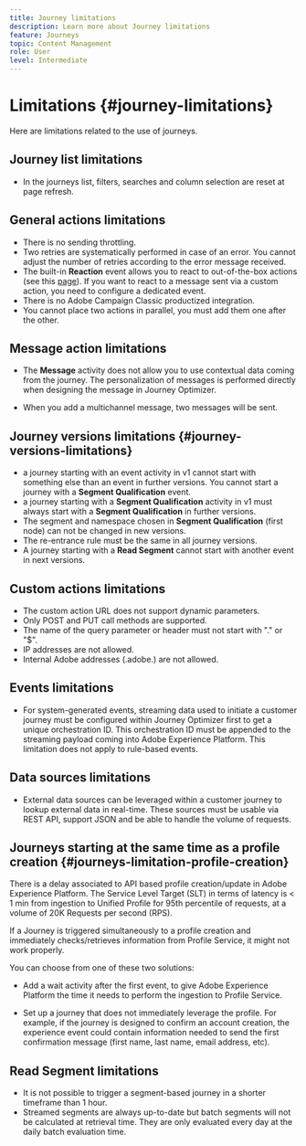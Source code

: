 ```yaml
---
title: Journey limitations
description: Learn more about Journey limitations
feature: Journeys
topic: Content Management
role: User
level: Intermediate
---
```

# Limitations {#journey-limitations}

Here are limitations related to the use of journeys.

## Journey list limitations

* In the journeys list, filters, searches and column selection are reset at page refresh.

## General actions limitations

* There is no sending throttling. 
* Two retries are systematically performed in case of an error. You cannot adjust the number of retries according to the error message received. 
* The built-in **Reaction** event allows you to react to out-of-the-box actions (see this [page](../building-journeys/reaction-events.md)). If you want to react to a message sent via a custom action, you need to configure a dedicated event. 
* There is no Adobe Campaign Classic productized integration.
* You cannot place two actions in parallel, you must add them one after the other.

## Message action limitations

* The **Message** activity does not allow you to use contextual data coming from the journey. The personalization of messages is performed directly when designing the message in Journey Optimizer.

* When you add a multichannel message, two messages will be sent.

## Journey versions limitations {#journey-versions-limitations}

* a journey starting with an event activity in v1 cannot start with something else than an event in further versions. You cannot start a journey with a **Segment Qualification** event. 
* a journey starting with a **Segment Qualification** activity in v1 must always start with a **Segment Qualification** in further versions. 
* The segment and namespace chosen in **Segment Qualification** (first node) can not be changed in new versions.
* The re-entrance rule must be the same in all journey versions.
* A journey starting with a **Read Segment** cannot start with another event in next versions.
 
## Custom actions limitations

* The custom action URL does not support dynamic parameters. 
* Only POST and PUT call methods are supported. 
* The name of the query parameter or header must not start with "." or "$". 
* IP addresses are not allowed. 
* Internal Adobe addresses (.adobe.) are not allowed.
 
## Events limitations

* For system-generated events, streaming data used to initiate a customer journey must be configured within Journey Optimizer first to get a unique orchestration ID. This orchestration ID must be appended to the streaming payload coming into Adobe Experience Platform. This limitation does not apply to rule-based events.
 
## Data sources limitations

* External data sources can be leveraged within a customer journey to lookup external data in real-time. These sources must be usable via REST API, support JSON and be able to handle the volume of requests.

## Journeys starting at the same time as a profile creation {#journeys-limitation-profile-creation}
 
There is a delay associated to API based profile creation/update in Adobe Experience Platform. The Service Level Target (SLT) in terms of latency is < 1 min from ingestion to Unified Profile for 95th percentile of requests, at a volume of 20K Requests per second (RPS).

If a Journey is triggered simultaneously to a profile creation and immediately checks/retrieves information from Profile Service, it might not work properly.

You can choose from one of these two solutions:

* Add a wait activity after the first event, to give Adobe Experience Platform the time it needs to perform the ingestion to Profile Service.

* Set up a journey that does not immediately leverage the profile. For example, if the journey is designed to confirm an account creation, the experience event could contain information needed to send the first confirmation message (first name, last name, email address, etc). 

## Read Segment limitations

* It is not possible to trigger a segment-based journey in a shorter timeframe than 1 hour.
* Streamed segments are always up-to-date but batch segments will not be calculated at retrieval time. They are only evaluated every day at the daily batch evaluation time.
